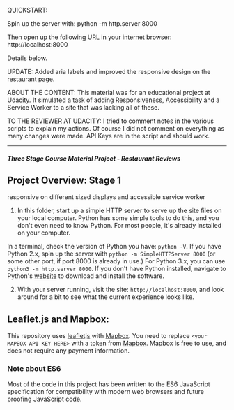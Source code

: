 QUICKSTART:

Spin up the server with:
	python -m http.server 8000

Then open up the following URL in your internet browser:
	http://localhost:8000

Details below.

UPDATE: Added aria labels and improved the responsive design on the restaurant page.

ABOUT THE CONTENT:
This material was for an educational project at Udacity.  It simulated a task of adding Responsiveness, Accessibility and a Service Worker to a site that was lacking all of these.  

TO THE REVIEWER AT UDACITY:
I tried to comment notes in the various scripts to explain my actions. Of course I did not comment on everything as many changes were made.
API Keys are in the script and should work.


---
#### _Three Stage Course Material Project - Restaurant Reviews_

## Project Overview: Stage 1
responsive on different sized displays and accessible service worker 


1. In this folder, start up a simple HTTP server to serve up the site files on your local computer. Python has some simple tools to do this, and you don't even need to know Python. For most people, it's already installed on your computer. 

In a terminal, check the version of Python you have: `python -V`. If you have Python 2.x, spin up the server with `python -m SimpleHTTPServer 8000` (or some other port, if port 8000 is already in use.) For Python 3.x, you can use `python3 -m http.server 8000`. If you don't have Python installed, navigate to Python's [website](https://www.python.org/) to download and install the software.

2. With your server running, visit the site: `http://localhost:8000`, and look around for a bit to see what the current experience looks like.



## Leaflet.js and Mapbox:

This repository uses [leafletjs](https://leafletjs.com/) with [Mapbox](https://www.mapbox.com/). You need to replace `<your MAPBOX API KEY HERE>` with a token from [Mapbox](https://www.mapbox.com/). Mapbox is free to use, and does not require any payment information. 

### Note about ES6

Most of the code in this project has been written to the ES6 JavaScript specification for compatibility with modern web browsers and future proofing JavaScript code.



